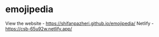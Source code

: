 # emojipedia
View the website - https://shifanpazheri.github.io/emojipedia/
Netlify - https://csb-65u92w.netlify.app/
